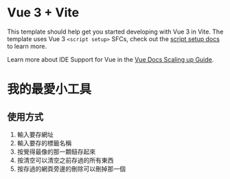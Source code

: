 # Vue 3 + Vite

This template should help get you started developing with Vue 3 in Vite. The template uses Vue 3 `<script setup>` SFCs, check out the [script setup docs](https://v3.vuejs.org/api/sfc-script-setup.html#sfc-script-setup) to learn more.

Learn more about IDE Support for Vue in the [Vue Docs Scaling up Guide](https://vuejs.org/guide/scaling-up/tooling.html#ide-support).

# 我的最愛小工具

## 使用方式
1. 輸入要存網址
2. 輸入要存的標籤名稱
3. 按覺得最像的那一顆鈕存起來
4. 按清空可以清空之前存過的所有東西
5. 按存過的網頁旁邊的刪除可以刪掉那一個

